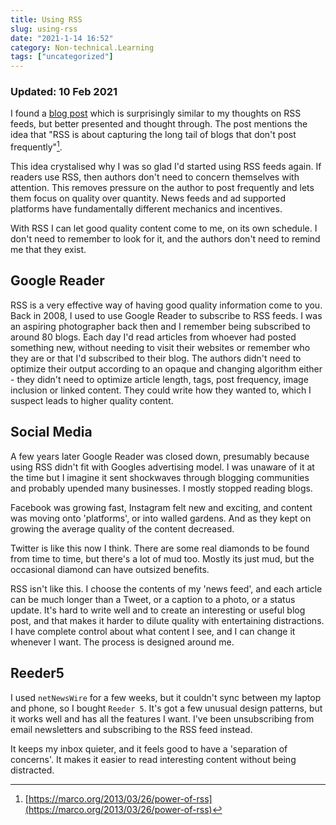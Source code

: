 ```yaml
---
title: Using RSS
slug: using-rss
date: "2021-1-14 16:52"
category: Non-technical.Learning
tags: ["uncategorized"]
---
```


### Updated: 10 Feb 2021

I found a [blog post](https://brandur.org/fragments/rss-abandon) which is
surprisingly similar to my thoughts on RSS feeds, but better presented and
thought through. The post mentions the idea that "RSS is about capturing the
long tail of blogs that don't post frequently"[^1].

This idea crystalised why I was so glad I'd started using RSS feeds
again. If readers use RSS, then authors don't need to concern themselves with
attention. This removes pressure on the author to post
frequently and lets them focus on quality over quantity. News feeds and ad
supported platforms have fundamentally different mechanics and incentives.

With RSS I can let good quality content come to me, on its own schedule. I
don't need to remember to look for it, and the authors don't need to remind me
that they exist.

## Google Reader

RSS is a very effective way of having good quality information
come to you. Back in 2008, I used to use Google Reader to subscribe to RSS
feeds. I was an aspiring photographer back then and I remember being subscribed
to around 80 blogs. Each day I'd read articles from whoever had posted
something new, without needing to visit their websites or remember who they are
or that I'd subscribed to their blog. The authors didn't need to optimize their
output according to an opaque and changing algorithm either - they didn't need
to optimize article length, tags, post frequency, image inclusion or linked
content. They could write how they wanted to, which I suspect leads to higher
quality content.

## Social Media

A few years later Google Reader was closed down, presumably because using RSS
didn't fit with Googles advertising model. I was unaware of it at the time but
I imagine it sent shockwaves through blogging communities and probably upended
many businesses. I mostly stopped reading blogs.

Facebook was growing fast, Instagram felt new and exciting, and content was
moving onto 'platforms', or into walled gardens. And as they kept on growing
the average quality of the content decreased.

Twitter is like this now I think. There are some real diamonds to be found from
time to time, but there's a lot of mud too. Mostly its just mud, but the
occasional diamond can have outsized benefits.

RSS isn't like this. I choose the contents of my 'news feed', and
each article can be much longer than a Tweet, or a caption to a photo, or a
status update. It's hard to write well and to create an interesting or useful blog
post, and that makes it harder to dilute quality with entertaining
distractions. I have complete control about what content I see, and I can
change it whenever I want. The process is designed around me.

## Reeder5

I used `netNewsWire` for a few weeks, but it couldn't sync between my laptop
and phone, so I bought `Reeder 5`. It's got a few unusual design patterns, but
it works well and has all the features I want. I've been unsubscribing from
email newsletters and subscribing to the RSS feed instead.

It keeps my inbox quieter, and it feels good to have a 'separation of
concerns'. It makes it easier to read interesting content without being
distracted.

[^1]: [https://marco.org/2013/03/26/power-of-rss](https://marco.org/2013/03/26/power-of-rss)
